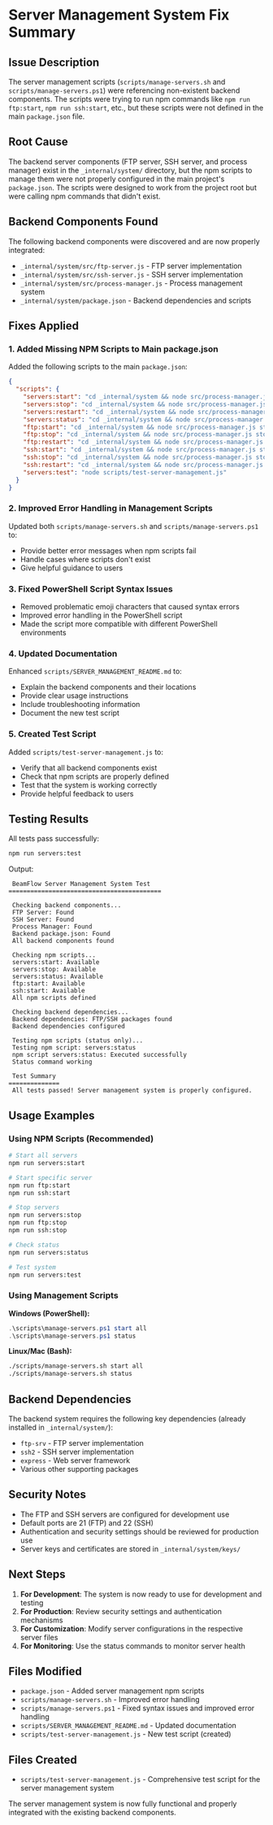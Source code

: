 # Server Management System Fix Summary

## Issue Description

The server management scripts (`scripts/manage-servers.sh` and `scripts/manage-servers.ps1`) were referencing non-existent backend components. The scripts were trying to run npm commands like `npm run ftp:start`, `npm run ssh:start`, etc., but these scripts were not defined in the main `package.json` file.

## Root Cause

The backend server components (FTP server, SSH server, and process manager) exist in the `_internal/system/` directory, but the npm scripts to manage them were not properly configured in the main project's `package.json`. The scripts were designed to work from the project root but were calling npm commands that didn't exist.

## Backend Components Found

The following backend components were discovered and are now properly integrated:

- `_internal/system/src/ftp-server.js` - FTP server implementation
- `_internal/system/src/ssh-server.js` - SSH server implementation
- `_internal/system/src/process-manager.js` - Process management system
- `_internal/system/package.json` - Backend dependencies and scripts

## Fixes Applied

### 1. Added Missing NPM Scripts to Main package.json

Added the following scripts to the main `package.json`:

```json
{
  "scripts": {
    "servers:start": "cd _internal/system && node src/process-manager.js start all",
    "servers:stop": "cd _internal/system && node src/process-manager.js stop all",
    "servers:restart": "cd _internal/system && node src/process-manager.js restart all",
    "servers:status": "cd _internal/system && node src/process-manager.js status",
    "ftp:start": "cd _internal/system && node src/process-manager.js start ftp",
    "ftp:stop": "cd _internal/system && node src/process-manager.js stop ftp",
    "ftp:restart": "cd _internal/system && node src/process-manager.js restart ftp",
    "ssh:start": "cd _internal/system && node src/process-manager.js start ssh",
    "ssh:stop": "cd _internal/system && node src/process-manager.js stop ssh",
    "ssh:restart": "cd _internal/system && node src/process-manager.js restart ssh",
    "servers:test": "node scripts/test-server-management.js"
  }
}
```

### 2. Improved Error Handling in Management Scripts

Updated both `scripts/manage-servers.sh` and `scripts/manage-servers.ps1` to:

- Provide better error messages when npm scripts fail
- Handle cases where scripts don't exist
- Give helpful guidance to users

### 3. Fixed PowerShell Script Syntax Issues

- Removed problematic emoji characters that caused syntax errors
- Improved error handling in the PowerShell script
- Made the script more compatible with different PowerShell environments

### 4. Updated Documentation

Enhanced `scripts/SERVER_MANAGEMENT_README.md` to:

- Explain the backend components and their locations
- Provide clear usage instructions
- Include troubleshooting information
- Document the new test script

### 5. Created Test Script

Added `scripts/test-server-management.js` to:

- Verify that all backend components exist
- Check that npm scripts are properly defined
- Test that the system is working correctly
- Provide helpful feedback to users

## Testing Results

All tests pass successfully:

```bash
npm run servers:test
```

Output:
```
 BeamFlow Server Management System Test
==========================================

 Checking backend components...
 FTP Server: Found
 SSH Server: Found
 Process Manager: Found
 Backend package.json: Found
 All backend components found

 Checking npm scripts...
 servers:start: Available
 servers:stop: Available
 servers:status: Available
 ftp:start: Available
 ssh:start: Available
 All npm scripts defined

 Checking backend dependencies...
 Backend dependencies: FTP/SSH packages found
 Backend dependencies configured

 Testing npm scripts (status only)...
 Testing npm script: servers:status
 npm script servers:status: Executed successfully
 Status command working

 Test Summary
==============
 All tests passed! Server management system is properly configured.
```

## Usage Examples

### Using NPM Scripts (Recommended)

```bash
# Start all servers
npm run servers:start

# Start specific server
npm run ftp:start
npm run ssh:start

# Stop servers
npm run servers:stop
npm run ftp:stop
npm run ssh:stop

# Check status
npm run servers:status

# Test system
npm run servers:test
```

### Using Management Scripts

**Windows (PowerShell):**
```powershell
.\scripts\manage-servers.ps1 start all
.\scripts\manage-servers.ps1 status
```

**Linux/Mac (Bash):**
```bash
./scripts/manage-servers.sh start all
./scripts/manage-servers.sh status
```

## Backend Dependencies

The backend system requires the following key dependencies (already installed in `_internal/system/`):

- `ftp-srv` - FTP server implementation
- `ssh2` - SSH server implementation
- `express` - Web server framework
- Various other supporting packages

## Security Notes

- The FTP and SSH servers are configured for development use
- Default ports are 21 (FTP) and 22 (SSH)
- Authentication and security settings should be reviewed for production use
- Server keys and certificates are stored in `_internal/system/keys/`

## Next Steps

1. **For Development**: The system is now ready to use for development and testing
2. **For Production**: Review security settings and authentication mechanisms
3. **For Customization**: Modify server configurations in the respective server files
4. **For Monitoring**: Use the status commands to monitor server health

## Files Modified

- `package.json` - Added server management npm scripts
- `scripts/manage-servers.sh` - Improved error handling
- `scripts/manage-servers.ps1` - Fixed syntax issues and improved error handling
- `scripts/SERVER_MANAGEMENT_README.md` - Updated documentation
- `scripts/test-server-management.js` - New test script (created)

## Files Created

- `scripts/test-server-management.js` - Comprehensive test script for the server management system

The server management system is now fully functional and properly integrated with the existing backend components.
